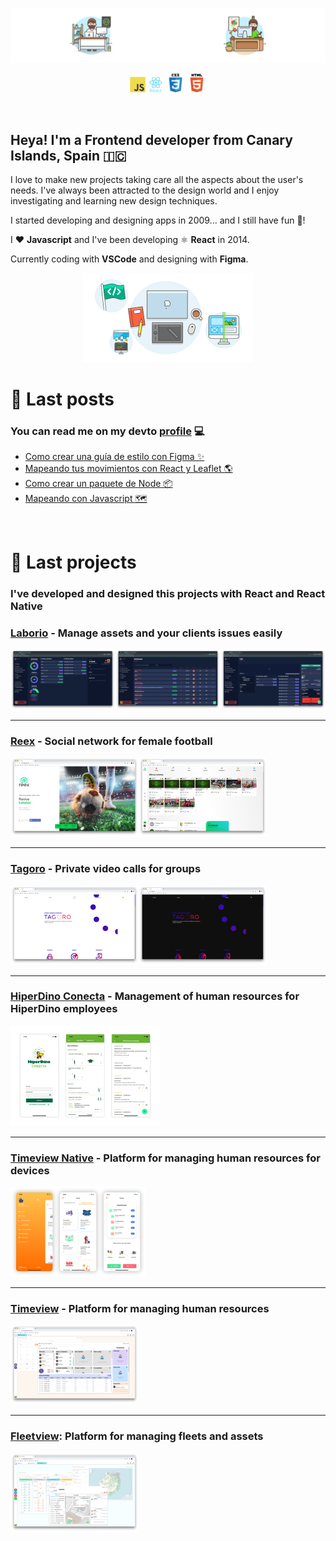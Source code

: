 <p align="center">
    <img src="https://github.com/ayozebarrera/ayozebarrera/blob/master/assets/banner.svg" />
</p>

<p align="center">
<img src="https://raw.githubusercontent.com/devicons/devicon/9c6bfdb9783cdfe1018666ed76adcfd3eab6fad6/icons/javascript/javascript-original.svg" alt="javascript" width="25" height="25"/>
<img src="https://raw.githubusercontent.com/devicons/devicon/9c6bfdb9783cdfe1018666ed76adcfd3eab6fad6/icons/react/react-original-wordmark.svg" alt="react" width="25" height="25"/> 
<img src="https://raw.githubusercontent.com/devicons/devicon/9c6bfdb9783cdfe1018666ed76adcfd3eab6fad6/icons/css3/css3-original-wordmark.svg" alt="css3" width="30" height="30"/> 
<img src="https://raw.githubusercontent.com/devicons/devicon/9c6bfdb9783cdfe1018666ed76adcfd3eab6fad6/icons/html5/html5-original-wordmark.svg" alt="html5" width="30" height="30"/> 
</p>

<br />

## Heya! I'm a Frontend developer from Canary Islands, Spain 🇮🇨

I love to make new projects taking care all the aspects about the user's needs. I've always been attracted to the design world and I enjoy investigating and learning new design techniques.

I started developing and designing apps in 2009... and I still have fun 🎉! 

I ❤️  **Javascript** and I've been developing ⚛️  **React** in 2014.

Currently coding with **VSCode** and designing with **Figma**.

<p align="center">
    <img src="https://github.com/ayozebarrera/ayozebarrera/blob/master/assets/stack-centered.png" >
</p>

# 📓 Last posts

### You can read me on my devto [profile](https://dev.to/ayozebarrera) 💻

* [Como crear una guía de estilo con Figma ✨](https://dev.to/capua/como-crear-una-guia-de-estilo-con-figma-269o)
* [Mapeando tus movimientos con React y Leaflet 🌎](https://dev.to/capua/mapeando-tus-movimientos-con-react-y-leaflet-3bce)
* [Como crear un paquete de Node 📦](https://dev.to/capua/como-crear-un-paquete-de-node-3hp3)
* [Mapeando con Javascript 🗺](https://dev.to/capua/mapeando-con-javascript-1k4g)  

<br />

# 📁 Last projects

### I've developed and designed this projects with React and React Native

### [Laborio](https://app.laborio.io) - Manage assets and your clients issues easily

<p>
    <img src="https://github.com/ayozebarrera/ayozebarrera/blob/master/assets/laborio.png">
</p>

---

### [Reex](reex.pro) -  Social network for female football

<p>
    <img src="https://github.com/ayozebarrera/ayozebarrera/blob/master/assets/reex.png">
</p>

---

### [Tagoro](https://tagoro.io/) - Private video calls for groups

<p>
    <img src="https://github.com/ayozebarrera/ayozebarrera/blob/master/assets/tagoro.png">
</p>

---

### [HiperDino Conecta](https://play.google.com/store/apps/details?id=com.dinosol) - Management of human resources for HiperDino employees

<p>
    <img src="https://github.com/ayozebarrera/ayozebarrera/blob/master/assets/hd-conecta.png">
</p>

---

### [Timeview Native](https://www.timeview.io/) - Platform for managing human resources for devices

<p>
    <img src="https://github.com/ayozebarrera/ayozebarrera/blob/master/assets/timeview-native.png">
</p>

---

### [Timeview](https://www.timeview.io/) - Platform for managing human resources

<p>
    <img src="https://github.com/ayozebarrera/ayozebarrera/blob/master/assets/timeview.png">
</p>

---

### [Fleetview](https://www.timeview.io/): Platform for managing fleets and assets

<p>
    <img src="https://github.com/ayozebarrera/ayozebarrera/blob/master/assets/fleetview.png">
</p>

<!--
**ayozebarrera/ayozebarrera** is a ✨ _special_ ✨ repository because its `README.md` (this file) appears on your GitHub profile.

Here are some ideas to get you started:

- 🔭 I’m currently working on ...
- 🌱 I’m currently learning ...
- 👯 I’m looking to collaborate on ...
- 🤔 I’m looking for help with ...
- 💬 Ask me about ...
- 📫 How to reach me: ...
- 😄 Pronouns: ...
- ⚡ Fun fact: ...
-->
